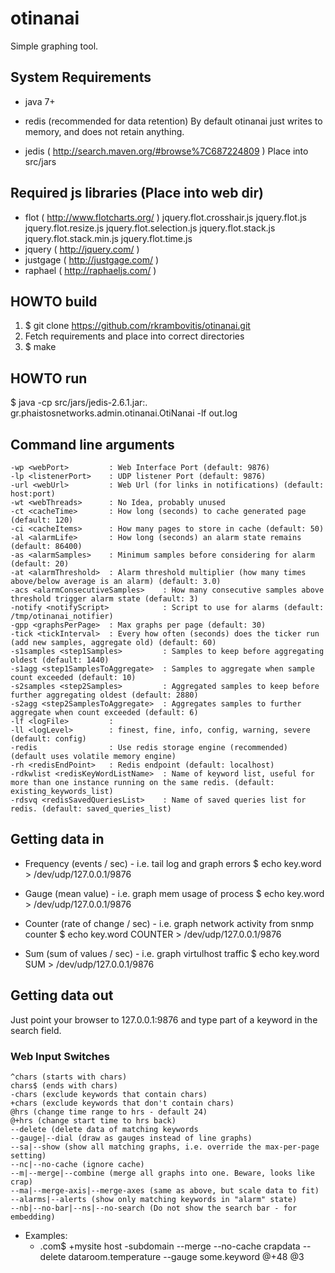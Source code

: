 # otinanai #
Simple graphing tool.

## System Requirements ##
+ java 7+

+ redis (recommended for data retention)
    By default otinanai just writes to memory, and does not retain anything.

+ jedis ( http://search.maven.org/#browse%7C687224809 )
    Place into src/jars

## Required js libraries (Place into web dir) ##
+ flot ( http://www.flotcharts.org/ )
    jquery.flot.crosshair.js
    jquery.flot.js
    jquery.flot.resize.js
    jquery.flot.selection.js
    jquery.flot.stack.js
    jquery.flot.stack.min.js
    jquery.flot.time.js
+ jquery ( http://jquery.com/ )
+ justgage ( http://justgage.com/ )
+ raphael ( http://raphaeljs.com/ )

## HOWTO build ##
1. $ git clone https://github.com/rkrambovitis/otinanai.git
2. Fetch requirements and place into correct directories
3. $ make

## HOWTO run ##
$ java -cp src/jars/jedis-2.6.1.jar:. gr.phaistosnetworks.admin.otinanai.OtiNanai -lf out.log

## Command line arguments ##
	-wp <webPort>         : Web Interface Port (default: 9876)
	-lp <listenerPort>    : UDP listener Port (default: 9876)
	-url <webUrl>         : Web Url (for links in notifications) (default: host:port)
	-wt <webThreads>      : No Idea, probably unused
	-ct <cacheTime>       : How long (seconds) to cache generated page (default: 120)
	-ci <cacheItems>      : How many pages to store in cache (default: 50)
	-al <alarmLife>       : How long (seconds) an alarm state remains (default: 86400)
	-as <alarmSamples>    : Minimum samples before considering for alarm (default: 20)
	-at <alarmThreshold>  : Alarm threshold multiplier (how many times above/below average is an alarm) (default: 3.0)
	-acs <alarmConsecutiveSamples>    : How many consecutive samples above threshold trigger alarm state (default: 3)
	-notify <notifyScript>            : Script to use for alarms (default: /tmp/otinanai_notifier)
	-gpp <graphsPerPage>  : Max graphs per page (default: 30)
	-tick <tickInterval>  : Every how often (seconds) does the ticker run (add new samples, aggregate old) (default: 60)
	-s1samples <step1Samples>         : Samples to keep before aggregating oldest (default: 1440)
	-s1agg <step1SamplesToAggregate>  : Samples to aggregate when sample count exceeded (default: 10)
	-s2samples <step2Samples>         : Aggregated samples to keep before further aggregating oldest (default: 2880)
	-s2agg <step2SamplesToAggregate>  : Aggregates samples to further aggregate when count exceeded (default: 6)
	-lf <logFile>         : 
	-ll <logLevel>        : finest, fine, info, config, warning, severe (default: config)
	-redis                : Use redis storage engine (recommended) (default uses volatile memory engine)
	-rh <redisEndPoint>   : Redis endpoint (default: localhost)
	-rdkwlist <redisKeyWordListName>  : Name of keyword list, useful for more than one instance running on the same redis. (default: existing_keywords_list)
	-rdsvq <redisSavedQueriesList>    : Name of saved queries list for redis. (default: saved_queries_list)

## Getting data in ##
+ Frequency (events / sec) - i.e. tail log and graph errors
    $ echo key.word > /dev/udp/127.0.0.1/9876

+ Gauge (mean value) - i.e. graph mem usage of process
    $ echo key.word <number> > /dev/udp/127.0.0.1/9876

+ Counter (rate of change / sec) - i.e. graph network activity from snmp counter
    $ echo key.word <number> COUNTER > /dev/udp/127.0.0.1/9876

+ Sum (sum of values / sec) - i.e. graph virtulhost traffic
    $ echo key.word <number> SUM > /dev/udp/127.0.0.1/9876

## Getting data out ##
Just point your browser to 127.0.0.1:9876 and type part of a keyword in the search field.

### Web Input Switches ###
    ^chars (starts with chars)
    chars$ (ends with chars)
    -chars (exclude keywords that contain chars)
    +chars (exclude keywords that don't contain chars)
    @hrs (change time range to hrs - default 24)
    @+hrs (change start time to hrs back)
    --delete (delete data of matching keywords
    --gauge|--dial (draw as gauges instead of line graphs)
    --sa|--show (show all matching graphs, i.e. override the max-per-page setting)
    --nc|--no-cache (ignore cache)
    --m|--merge|--combine (merge all graphs into one. Beware, looks like crap)
    --ma|--merge-axis|--merge-axes (same as above, but scale data to fit)
    --alarms|--alerts (show only matching keywords in "alarm" state)
    --nb|--no-bar|--ns|--no-search (Do not show the search bar - for embedding)

* Examples:
    * .com$ +mysite 
    host -subdomain --merge --no-cache
    crapdata --delete
    dataroom.temperature --gauge
    some.keyword @+48 @3




